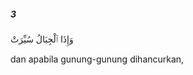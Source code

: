 ##### 3

<span class="ayah">وَإِذَا ٱلْجِبَالُ سُيِّرَتْ</span>

<span class="ayah_translation">dan apabila gunung-gunung dihancurkan,</span>
